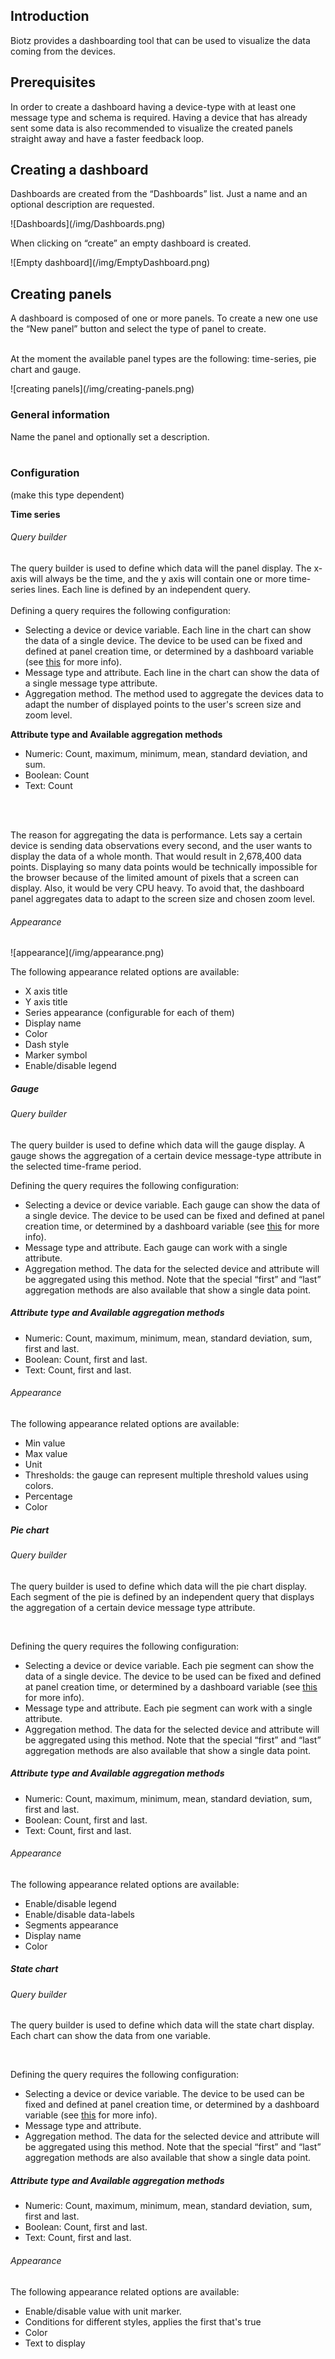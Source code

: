 ## Introduction

Biotz provides a dashboarding tool that can be used to visualize the data coming from the devices.

## Prerequisites

In order to create a dashboard having a device-type with at least one message type and schema is required. Having a device that has already sent some data is also recommended to visualize the created panels straight away and have a faster feedback loop.

## Creating a dashboard

Dashboards are created from the “Dashboards” list. Just a name and an optional description are requested.

<div class="tutorial-image-container">
    ![Dashboards](/img/Dashboards.png)
</div>

When clicking on “create” an empty dashboard is created.
<div class="tutorial-image-container">
![Empty dashboard](/img/EmptyDashboard.png)
</div>

## Creating panels

A dashboard is composed of one or more panels. To create a new one use the “New panel” button and select the type of panel to create.
<br></br>

At the moment the available panel types are the following: time-series, pie chart and gauge.

<div class="tutorial-image-container">
    ![creating panels](/img/creating-panels.png)
</div>

### General information

Name the panel and optionally set a description.
<br></br>

### Configuration

(make this type dependent)

**Time series**

###### Query builder

The query builder is used to define which data will the panel display.  The x-axis will always be the time, and the y axis will contain one or more time-series lines. Each line is defined by an independent query.
<br></br>
Defining a query requires the following configuration:

- Selecting a device or device variable. Each line in the chart can show the data of a single device. The device to be used can be fixed and defined at panel creation time, or determined by a dashboard variable (see <a href="./How to use dashboard variables" target="_self">this</a> for more info).
- Message type and attribute. Each line in the chart can show the data of a single message type attribute.
- Aggregation method. The method used to aggregate the devices data to adapt the number of displayed points to the user's screen size and zoom level.

**Attribute type and Available aggregation methods**

- Numeric: Count, maximum, minimum, mean, standard deviation, and sum.
- Boolean: Count
- Text: Count

<br></br>

The reason for aggregating the data is performance. Lets say a certain device is sending data observations every second, and the user wants to display the data of a whole month. That would result in 2,678,400 data points. Displaying so many data points would be technically impossible for the browser because of the limited amount of pixels that a screen can display. Also, it would be very CPU heavy. To avoid that, the dashboard panel aggregates data to adapt to the screen size and chosen zoom level. 

###### Appearance

<div class="tutorial-image-container">
![appearance](/img/appearance.png)
</div>

The following appearance related options are available:
- X axis title
- Y axis title
- Series appearance (configurable for each of them)
- Display name
- Color
- Dash style
- Marker symbol
- Enable/disable legend

##### Gauge

###### Query builder

The query builder is used to define which data will the gauge display. A gauge shows the aggregation of a certain device message-type attribute in the selected time-frame period.


Defining the query requires the following configuration:

- Selecting a device or device variable. Each gauge can show the data of a single device. The device to be used can be fixed and defined at panel creation time, or determined by a dashboard variable (see <a href="./How to use dashboard variables" target="_self">this</a> for more info).
- Message type and attribute. Each gauge can work with a single attribute.
- Aggregation method. The data for the selected device and attribute will be aggregated using this method. Note that the special “first” and “last” aggregation methods are also available that show a single data point.
‍

##### Attribute type and Available aggregation methods

- Numeric: Count, maximum, minimum, mean, standard deviation, sum, first and last.
- Boolean: Count, first and last.
- Text: Count, first and last.
‍

###### Appearance
The following appearance related options are available:

- Min value
- Max value
- Unit
- Thresholds: the gauge can represent multiple threshold values using colors.
- Percentage
- Color

##### Pie chart

###### Query builder
The query builder is used to define which data will the pie chart display. Each segment of the pie is defined by an independent query that displays the aggregation of a certain device message type attribute.

‍

Defining the query requires the following configuration:

- Selecting a device or device variable. Each pie segment can show the data of a single device. The device to be used can be fixed and defined at panel creation time, or determined by a dashboard variable
(see <a href="./How to use dashboard variables" target="_self">this</a> for more info).
- Message type and attribute. Each pie segment can work with a single attribute.
- Aggregation method. The data for the selected device and attribute will be aggregated using this method. Note that the special “first” and “last” aggregation methods are also available that show a single data point.
‍

##### Attribute type and Available aggregation methods

- Numeric: Count, maximum, minimum, mean, standard deviation, sum, first and last.
- Boolean: Count, first and last.
- Text: Count, first and last.
‍

###### Appearance
The following appearance related options are available:

- Enable/disable legend
- Enable/disable data-labels
- Segments appearance
- Display name
- Color
‍

##### State chart
###### Query builder
The query builder is used to define which data will the state chart display. Each chart can show the data from one variable.

‍

Defining the query requires the following configuration:

- Selecting a device or device variable. The device to be used can be fixed and defined at panel creation time, or determined by a dashboard variable (see <a href="./How to use dashboard variables" target="_self">this</a> for more info).
- Message type and attribute.
- Aggregation method. The data for the selected device and attribute will be aggregated using this method. Note that the special “first” and “last” aggregation methods are also available that show a single data point.
‍

##### Attribute type and Available aggregation methods

- Numeric: Count, maximum, minimum, mean, standard deviation, sum, first and last.
- Boolean: Count, first and last.
- Text: Count, first and last.
‍

###### Appearance
The following appearance related options are available:
- Enable/disable value with unit marker.
- Conditions for different styles, applies the first that's true
- Color
- Text to display
